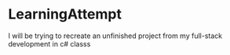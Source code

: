# LearningAttempt
I will be trying to recreate an unfinished project from my full-stack development in c# classs
